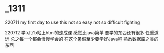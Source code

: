 # _1311
220711
my first day to use this
not so easy not so difficult
fighting

220712
学习了b站上html的速成课 感觉比java简单
要学的东西还有很多 任重道远
总之每一个都会慢慢学会的
在这个暑假至少要学好Java吧 熟悉数据库之类的东西

